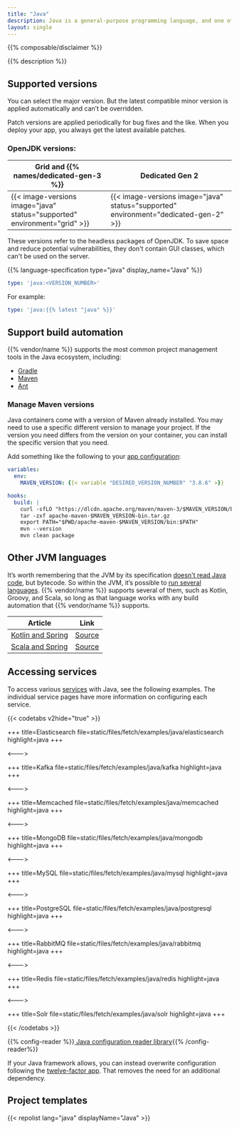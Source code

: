 ```yaml
---
title: "Java"
description: Java is a general-purpose programming language, and one of the most popular in the world today. {{% vendor/name %}} supports Java runtimes that can be used with build management tools such as Gradle, Maven, and Ant.
layout: single
---
```


{{% composable/disclaimer %}}

{{% description %}}

## Supported versions

You can select the major version. But the latest compatible minor version is applied automatically and can’t be overridden.

Patch versions are applied periodically for bug fixes and the like.
When you deploy your app, you always get the latest available patches.

### OpenJDK versions:

<table>
    <thead>
        <tr>
            <th>Grid and {{% names/dedicated-gen-3 %}}</th>
            <th>Dedicated Gen 2</th>
        </tr>
    </thead>
    <tbody>
        <tr>
            <td>{{< image-versions image="java" status="supported" environment="grid" >}}</td>
            <td>{{< image-versions image="java" status="supported" environment="dedicated-gen-2" >}}</thd>
        </tr>
    </tbody>
</table>

These versions refer to the headless packages of OpenJDK.
To save space and reduce potential vulnerabilities, they don't contain GUI classes, which can't be used on the server.

{{% language-specification type="java" display_name="Java" %}}

```yaml {configFile="app"}
type: 'java:<VERSION_NUMBER>'
```

For example:

```yaml {configFile="app"}
type: 'java:{{% latest "java" %}}'
```

## Support build automation

{{% vendor/name %}} supports the most common project management tools in the Java ecosystem, including:

* [Gradle](https://gradle.org/)
* [Maven](https://maven.apache.org/)
* [Ant](https://ant.apache.org/)

### Manage Maven versions

Java containers come with a version of Maven already installed.
You may need to use a specific different version to manage your project.
If the version you need differs from the version on your container, you can install the specific version that you need.

Add something like the following to your [app configuration](/create-apps/_index.md):

```yaml {configFile="app"}
variables:
  env:
    MAVEN_VERSION: {{< variable "DESIRED_VERSION_NUMBER" "3.8.6" >}}

hooks:
  build: |
    curl -sfLO "https://dlcdn.apache.org/maven/maven-3/$MAVEN_VERSION/binaries/apache-maven-$MAVEN_VERSION-bin.tar.gz"
    tar -zxf apache-maven-$MAVEN_VERSION-bin.tar.gz
    export PATH="$PWD/apache-maven-$MAVEN_VERSION/bin:$PATH"
    mvn --version
    mvn clean package
```
## Other JVM languages

It’s worth remembering that the JVM by its specification [doesn't read Java code](https://docs.oracle.com/javase/specs/jvms/se8/html/index.html), but bytecode. So within the JVM, it’s possible to [run several languages](https://en.wikipedia.org/wiki/List_of_JVM_languages). {{% vendor/name %}} supports several of them, such as Kotlin, Groovy, and Scala, so long as that language works with any build automation that {{% vendor/name %}} supports.

| Article                                                      | Link                                                         |
| ------------------------------------------------------------ | ------------------------------------------------------------ |
| [Kotlin and Spring](https://platform.sh/blog/2019/ready-to-have-fun-try-kotlin-and-spring/) | [Source](https://github.com/platformsh-templates/spring-kotlin) |
| [Scala and Spring](https://dzone.com/articles/spring-scala-cloud-psh) | [Source](https://github.com/platformsh-examples/scala)       |

## Accessing services


To access various [services](/add-services/_index.md) with Java, see the following examples. The individual service pages have more information on configuring each service.

{{< codetabs v2hide="true" >}}

+++
title=Elasticsearch
file=static/files/fetch/examples/java/elasticsearch
highlight=java
+++

<--->

+++
title=Kafka
file=static/files/fetch/examples/java/kafka
highlight=java
+++

<--->

+++
title=Memcached
file=static/files/fetch/examples/java/memcached
highlight=java
+++

<--->

+++
title=MongoDB
file=static/files/fetch/examples/java/mongodb
highlight=java
+++

<--->

+++
title=MySQL
file=static/files/fetch/examples/java/mysql
highlight=java
+++

<--->

+++
title=PostgreSQL
file=static/files/fetch/examples/java/postgresql
highlight=java
+++

<--->

+++
title=RabbitMQ
file=static/files/fetch/examples/java/rabbitmq
highlight=java
+++

<--->

+++
title=Redis
file=static/files/fetch/examples/java/redis
highlight=java
+++

<--->

+++
title=Solr
file=static/files/fetch/examples/java/solr
highlight=java
+++

{{< /codetabs >}}

{{% config-reader %}}[ Java configuration reader library](https://github.com/platformsh/config-reader-java){{% /config-reader%}}

If your Java framework allows, you can instead overwrite configuration following the [twelve-factor app](https://12factor.net/config).
That removes the need for an additional dependency.

## Project templates

{{< repolist lang="java" displayName="Java" >}}
